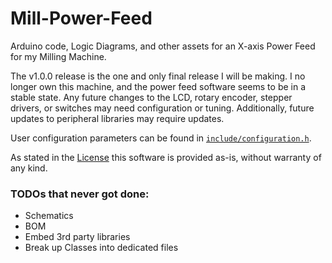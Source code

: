 # Mill-Power-Feed
Arduino code, Logic Diagrams, and other assets for an X-axis Power Feed for my Milling Machine.

The v1.0.0 release is the one and only final release I will be making.  I no longer own this machine, and the power feed software seems to be in a stable state.
Any future changes to the LCD, rotary encoder, stepper drivers, or switches may need configuration or tuning.  Additionally, future updates to peripheral libraries may require updates.

User configuration parameters can be found in [`include/configuration.h`](include/configuration.h).

As stated in the [License](/docs/LICENSE) this software is provided as-is, without warranty of any kind.

### TODOs that never got done:
- Schematics
- BOM
- Embed 3rd party libraries
- Break up Classes into dedicated files
